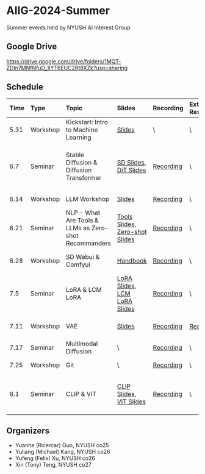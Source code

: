 # AIIG-2024-Summer
Summer events held by NYUSH AI Interest Group

## Google Drive
https://drive.google.com/drive/folders/1MQT-ZDIn7MNfNfuD_IIYT6EUC2Rt8XZk?usp=sharing

## Schedule
|Time|Type|Topic|Slides|Recording|Extra Resources|Speakers|
|:--|:--|:--|:--|:--|:--|:--|
|5.31|Workshop|Kickstart: Intro to Machine Learning|[Slides](https://drive.google.com/drive/folders/1MQT-ZDIn7MNfNfuD_IIYT6EUC2Rt8XZk?usp=sharing)| \ | \ |Zifan (Eric) Zhao|
|6.7|Seminar|Stable Diffusion & Diffusion Transformer|[SD Slides](https://docs.google.com/presentation/d/1M7XzWBgWMIO8endgtgEFB_rM-HR2CZMA9u6X61QaIqc/edit?usp=sharing), [DiT Slides](https://docs.google.com/presentation/d/1X3ga0n7ZaT34ue1L7-pQ7S226mvpr1n76KLwlZsRjnY/edit?usp=share_link)|[Recording](https://drive.google.com/file/d/1FoY_p_WEHMmI6lt06lnkrSrGZy8dOOPv/view?usp=sharing)| \ |Yuanhe (Ricercar) Guo, Yuliang (Michael) Kang|
|6.14|Workshop|LLM Workshop|[Slides](https://docs.google.com/presentation/d/1fhUVI-1PhZlqijIeIi6QNtE0dOd71lI6cN7inAn5nMo/edit?usp=sharing)|[Recording](https://drive.google.com/file/d/1DxPXw7oryM1xd9uQc2dvpTv7MghF9l-N/view?usp=sharing)| \ |Yufeng (Felix) Xu|
|6.21|Seminar|NLP - What Are Tools & LLMs as Zero-shot Recommanders|[Tools Slides](https://docs.google.com/presentation/d/1j2uvwyWRQ30NyDfb1H8DxRa8Hxpm49_95uAYlKZ7li8/edit?usp=sharing), [Zero-shot Slides](https://docs.google.com/presentation/d/1iDwTovDghrWTZtQYjn4gPx-z_I9xEpyKyJX-yynI00Q/edit?usp=sharing)|[Recording](https://drive.google.com/file/d/1CUsc4qOLcrOyvUCgKBHngD7QEygTUKW3/view?usp=sharing)| \ |Yufeng (Felix) Xu, Xin (Tony) Teng|
|6.28|Workshop|SD Webui & Comfyui|[Handbook](https://docs.google.com/document/d/1uvm88yKellspXS8J9VdbIaeRzNS7Jr7oKEDIQr8ytkw/edit?usp=sharing)|[Recording](https://drive.google.com/file/d/10vA6lvUpipMtfPxro3czOhnKjmDCqoF1/view?usp=sharing)| \ |Yuanhe (Ricercar) Guo|
|7.5|Seminar|LoRA & LCM LoRA|[LoRA Slides](https://docs.google.com/presentation/d/1hXAyZ_pX98oWRtxu3TehU1ticrzwM15Ydd4ydJCGvQg/edit?usp=share_link), [LCM LoRA Slides](https://docs.google.com/presentation/d/1zTZKnh3UbEmIQ3Uc9cG-6V52-g1nm_3csLZ61RpYewc/edit?usp=sharing)|[Recording](https://drive.google.com/file/d/1fLXnO_f5meGwKHyGnVxeXq8esF36WsC6/view?usp=sharing)| \ |-, Linxi (Cissy) Xie|
|7.11|Workshop|VAE|[Slides](https://docs.google.com/presentation/d/1xILMCjGwKc_IY-kIRzj313rDVNHeLkAA-JKlvXqmIOs/edit?usp=sharing)|[Recording](https://drive.google.com/file/d/1PNyM4SFAiObZ4ib3hMTwK2SM37Puex2L/view?usp=sharing)|[Readings](https://docs.google.com/document/d/19grpsqkAMGEho2l6ytr143CRbeVXhkRNFaehPW2JiXQ/edit?usp=sharing)|Yuliang (Michael) Kang|
|7.17|Seminar|Multimodal Diffusion| \ |[Recording](https://drive.google.com/file/d/1EZCqOzNyQf32oS-i6YxNGEYkDaADuRUW/view?usp=sharing)| \ |-, -|
7.25|Workshop|Git| \ |[Recording](https://drive.google.com/file/d/1-SBlDzUNvHgsTOniGY-Yg7mXIVCvEFzd/view?usp=sharing)| \ |Utku Ege Tuluk|
|8.1|Seminar|CLIP & ViT|[CLIP Slides](https://docs.google.com/presentation/d/1YxomJLaOFZtymvdVRZbSGGezdlnX1Bih9TREzfv-4OQ/edit?usp=sharing), [ViT Slides](https://docs.google.com/presentation/d/14gnw-fR-Du7WncrDFj8fdxigJpNNxosC3C6XqKWf7Sc/edit?usp=sharing)|[Recording](https://drive.google.com/file/d/1hi2IHHLSAotolc607WeNfHHpuJn6XFJU/view?usp=share_link)| \ |Yuliang (Michael) Kang, Yufeng (Felix) Xu|

## Organizers
- Yuanhe (Ricercar) Guo, NYUSH co25
- Yuliang (Michael) Kang, NYUSH co26
- Yufeng (Felix) Xu, NYUSH co26
- Xin (Tony) Teng, NYUSH co27
